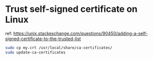 # Trust self-signed certificate on Linux

ref: https://unix.stackexchange.com/questions/90450/adding-a-self-signed-certificate-to-the-trusted-list

```sh
sudo cp my.crt /usr/local/share/ca-certificates/
sudo update-ca-certificates
```
